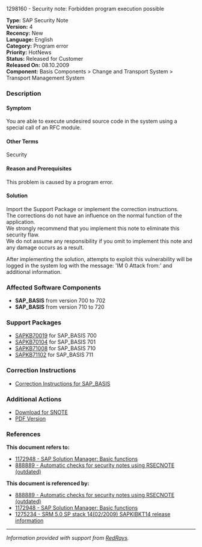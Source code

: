 1298160 - Security note: Forbidden program execution possible

**Type:** SAP Security Note  
**Version:** 4  
**Recency:** New  
**Language:** English  
**Category:** Program error  
**Priority:** HotNews  
**Status:** Released for Customer  
**Released On:** 08.10.2009  
**Component:** Basis Components > Change and Transport System > Transport Management System

### Description

#### Symptom
You are able to execute undesired source code in the system using a special call of an RFC module.

#### Other Terms
Security

#### Reason and Prerequisites
This problem is caused by a program error.

#### Solution
Import the Support Package or implement the correction instructions.  
The corrections do not have an influence on the normal function of the application.  
We strongly recommend that you implement this note to eliminate this security flaw.  
We do not assume any responsibility if you omit to implement this note and any damage occurs as a result.

After implementing the solution, attempts to exploit this vulnerability will be logged in the system log with the message: 'IM 0 Attack from:' and additional information.

### Affected Software Components
- **SAP_BASIS** from version 700 to 702
- **SAP_BASIS** from version 710 to 720

### Support Packages
- [SAPKB70019](https://me.sap.com/supportpackage/SAPKB70019) for SAP_BASIS 700
- [SAPKB70104](https://me.sap.com/supportpackage/SAPKB70104) for SAP_BASIS 701
- [SAPKB71008](https://me.sap.com/supportpackage/SAPKB71008) for SAP_BASIS 710
- [SAPKB71102](https://me.sap.com/supportpackage/SAPKB71102) for SAP_BASIS 711

### Correction Instructions
- [Correction Instructions for SAP_BASIS](https://me.sap.com/corrins/0001298160/41)

### Additional Actions
- [Download for SNOTE](https://notesdownloads.sap.com/note/0040000007626632017)
- [PDF Version](https://userapps.support.sap.com/sap/support/sfm/notes/print/0001298160?language=en-US&token=E13F46000DF89331981C3A5B2D220082)

### References
**This document refers to:**
- [1172948 - SAP Solution Manager: Basic functions](https://me.sap.com/notes/1172948)
- [888889 - Automatic checks for security notes using RSECNOTE (outdated)](https://me.sap.com/notes/888889)

**This document is referenced by:**
- [888889 - Automatic checks for security notes using RSECNOTE (outdated)](https://me.sap.com/notes/888889)
- [1172948 - SAP Solution Manager: Basic functions](https://me.sap.com/notes/1172948)
- [1275234 - SRM 5.0 SP stack 14(02/2009) SAPKIBKT14 release information](https://me.sap.com/notes/1275234)

---

*Information provided with support from [RedRays](https://redrays.io).*